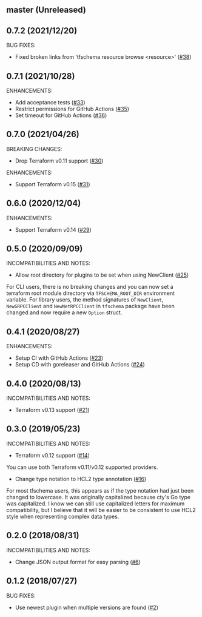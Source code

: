 ## master (Unreleased)

## 0.7.2 (2021/12/20)

BUG FIXES:

* Fixed broken links from 'tfschema resource browse \<resource\>' ([#38](https://github.com/minamijoyo/tfschema/pull/38))

## 0.7.1 (2021/10/28)

ENHANCEMENTS:

* Add acceptance tests ([#33](https://github.com/minamijoyo/tfschema/pull/33))
* Restrict permissions for GitHub Actions ([#35](https://github.com/minamijoyo/tfschema/pull/35))
* Set timeout for GitHub Actions ([#36](https://github.com/minamijoyo/tfschema/pull/36))

## 0.7.0 (2021/04/26)

BREAKING CHANGES:

* Drop Terraform v0.11 support ([#30](https://github.com/minamijoyo/tfschema/pull/30))

ENHANCEMENTS:

* Support Terraform v0.15 ([#31](https://github.com/minamijoyo/tfschema/pull/31))

## 0.6.0 (2020/12/04)

ENHANCEMENTS:

* Support Terraform v0.14 ([#29](https://github.com/minamijoyo/tfschema/pull/29))

## 0.5.0 (2020/09/09)

INCOMPATIBILITIES AND NOTES:

* Allow root directory for plugins to be set when using NewClient ([#25](https://github.com/minamijoyo/tfschema/pull/25))

For CLI users, there is no breaking changes and you can now set a terraform root module directory via `TFSCHEMA_ROOT_DIR` environment variable.
For library users, the method signatures of `NewClient`, `NewGRPCClient` and `NewNetRPCClient` in `tfschema` package have been changed and now require a new `Option` struct.

## 0.4.1 (2020/08/27)

ENHANCEMENTS:

* Setup CI with GitHub Actions ([#23](https://github.com/minamijoyo/tfschema/pull/23))
* Setup CD with goreleaser and GitHub Actions ([#24](https://github.com/minamijoyo/tfschema/pull/24))

## 0.4.0 (2020/08/13)

INCOMPATIBILITIES AND NOTES:

* Terraform v0.13 support ([#21](https://github.com/minamijoyo/tfschema/pull/21))

## 0.3.0 (2019/05/23)

INCOMPATIBILITIES AND NOTES:

* Terraform v0.12 support ([#14](https://github.com/minamijoyo/tfschema/pull/14))

You can use both Terraform v0.11/v0.12 supported providers.

* Change type notation to HCL2 type annotation ([#16](https://github.com/minamijoyo/tfschema/pull/16))

For most tfschema users, this appears as if the type notation had just been changed to lowercase.
It was originally capitalized because cty's Go type was capitalized.
I know we can still use capitalized letters for maximum compatibility, but I believe that it will be easier to be consistent to use HCL2 style when representing complex data types.

## 0.2.0 (2018/08/31)

INCOMPATIBILITIES AND NOTES:

* Change JSON output format for easy parsing ([#6](https://github.com/minamijoyo/tfschema/pull/6))

## 0.1.2 (2018/07/27)

BUG FIXES:

* Use newest plugin when multiple versions are found ([#2](https://github.com/minamijoyo/tfschema/pull/2))
